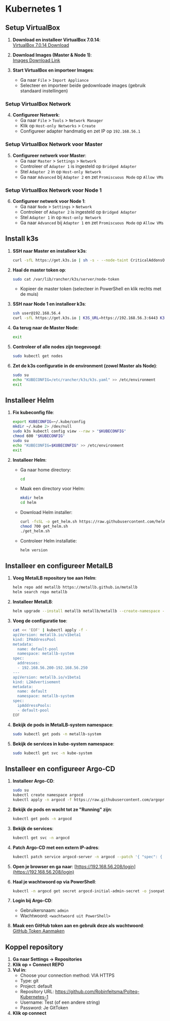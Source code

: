 # Kubernetes 1

## Setup VirtualBox

1. **Download en installeer VirtualBox 7.0.14**:  
   [VirtualBox 7.0.14 Download](https://www.virtualbox.org/wiki/Download_Old_Builds_7_0)

2. **Download Images (Master & Node 1)**:  
   [Images Download Link](https://polteq-my.sharepoint.com/:f:/p/robin_feitsma/EjQOYpa70HhHghZp0bCaYXYB2ZjTEgU6yLdisHQMSVfrAQ?e=JZf5wu)

3. **Start VirtualBox en importeer Images**:
   - Ga naar `File` > `Import Appliance`
   - Selecteer en importeer beide gedownloade images (gebruik standaard instellingen)

### Setup VirtualBox Network

4. **Configureer Netwerk**:
   - Ga naar `File` > `Tools` > `Network Manager`
   - Klik op `Host-only Networks` > `Create`
   - Configureer adapter handmatig en zet IP op `192.168.56.1`

### Setup VirtualBox Network voor Master

5. **Configureer netwerk voor Master**:
   - Ga naar `Master` > `Settings` > `Network`
   - Controleer of `Adapter 1` is ingesteld op `Bridged Adapter`
   - Stel `Adapter 2` in op `Host-only Network`
   - Ga naar `Advanced` bij `Adapter 2` en zet `Promiscuous Mode` op `Allow VMs`

### Setup VirtualBox Network voor Node 1

6. **Configureer netwerk voor Node 1**:
   - Ga naar `Node` > `Settings` > `Network`
   - Controleer of `Adapter 2` is ingesteld op `Bridged Adapter`
   - Stel `Adapter 1` in op `Host-only Network`
   - Ga naar `Advanced` bij `Adapter 1` en zet `Promiscuous Mode` op `Allow VMs`

## Install k3s

1. **SSH naar Master en installeer k3s**:
   ```sh
   curl -sfL https://get.k3s.io | sh -s - --node-taint CriticalAddonsOnly=true:NoExecute --disable-cloud-controller
   ```

2. **Haal de master token op**:
   ```sh
   sudo cat /var/lib/rancher/k3s/server/node-token
   ```
    - Kopieer de master token (selecteer in PowerShell en klik rechts met de muis)

3. **SSH naar Node 1 en installeer k3s**:
   ```sh
   ssh user@192.168.56.4
   curl -sfL https://get.k3s.io | K3S_URL=https://192.168.56.3:6443 K3S_TOKEN=<master-token> sh -
   ```

4. **Ga terug naar de Master Node**:
   ```sh
   exit
   ```

5. **Controleer of alle nodes zijn toegevoegd**:
   ```sh
   sudo kubectl get nodes
   ```

6. **Zet de k3s configuratie in de environment (zowel Master als Node)**:
   ```sh
   sudo su
   echo "KUBECONFIG=/etc/rancher/k3s/k3s.yaml" >> /etc/environment
   exit
   ```

## Installeer Helm

1. **Fix kubeconfig file**:
   ```sh
   export KUBECONFIG=~/.kube/config
   mkdir ~/.kube 2> /dev/null
   sudo k3s kubectl config view --raw > "$KUBECONFIG"
   chmod 600 "$KUBECONFIG"
   sudo su
   echo "KUBECONFIG=$KUBECONFIG" >> /etc/environment
   exit
   ```

2. **Installeer Helm**:
    - Ga naar home directory:
      ```sh
      cd
      ```
    - Maak een directory voor Helm:
      ```sh
      mkdir helm
      cd helm
      ```
    - Download Helm installer:
      ```sh
      curl -fsSL -o get_helm.sh https://raw.githubusercontent.com/helm/helm/main/scripts/get-helm-3
      chmod 700 get_helm.sh
      ./get_helm.sh
      ```
    - Controleer Helm installatie:
      ```sh
      helm version
      ```

## Installeer en configureer MetalLB

1. **Voeg MetalLB repository toe aan Helm**:
   ```sh
   helm repo add metallb https://metallb.github.io/metallb
   helm search repo metallb
   ```

2. **Installeer MetalLB**:
   ```sh
   helm upgrade --install metallb metallb/metallb --create-namespace --namespace metallb-system --wait
   ```

3. **Voeg de configuratie toe**:
   ```sh
   cat << 'EOF' | kubectl apply -f -
   apiVersion: metallb.io/v1beta1
   kind: IPAddressPool
   metadata:
     name: default-pool
     namespace: metallb-system
   spec:
     addresses:
     - 192.168.56.200-192.168.56.250
   ---
   apiVersion: metallb.io/v1beta1
   kind: L2Advertisement
   metadata:
     name: default
     namespace: metallb-system
   spec:
     ipAddressPools:
     - default-pool
   EOF
   ```

4. **Bekijk de pods in MetalLB-system namespace**:
   ```sh
   sudo kubectl get pods -n metallb-system
   ```

5. **Bekijk de services in kube-system namespace**:
   ```sh
   sudo kubectl get svc -n kube-system
   ```

## Installeer en configureer Argo-CD

1. **Installeer Argo-CD**:
   ```sh
   sudo su
   kubectl create namespace argocd
   kubectl apply -n argocd -f https://raw.githubusercontent.com/argoproj/argo-cd/stable/manifests/install.yaml
   ```

2. **Bekijk de pods en wacht tot ze "Running" zijn**:
   ```sh
   kubectl get pods -n argocd
   ```

3. **Bekijk de services**:
   ```sh
   kubectl get svc -n argocd
   ```

4. **Patch Argo-CD met een extern IP-adres**:
   ```sh
   kubectl patch service argocd-server -n argocd --patch '{ "spec": { "type": "LoadBalancer", "loadBalancerIP": "192.168.56.208" } }'
   ```

5. **Open je browser en ga naar**: [https://192.168.56.208/login](https://192.168.56.208/login)

6. **Haal je wachtwoord op via PowerShell**:
   ```sh
   kubectl -n argocd get secret argocd-initial-admin-secret -o jsonpath="{.data.password}" | base64 -d; echo
   ```

7. **Login bij Argo-CD**:
    - Gebruikersnaam: `admin`
    - Wachtwoord: `<wachtwoord uit PowerShell>`

8. **Maak een GitHub token aan en gebruik deze als wachtwoord**:  
   [GitHub Token Aanmaken](https://github.com/settings/tokens)

## Koppel repository 

1. **Ga naar Settings -> Repositories**
2. **Klik op + Connect REPO**
3. **Vul in**:
   - Choose your connection method: VIA HTTPS
   - Type: git
   - Project: default
   - Repository URL: https://github.com/Robinfeitsma/Polteq-Kubernetes-1
   - Username: Test (of een andere string)
   - Password: Je GitToken
4. **Klik op connect**